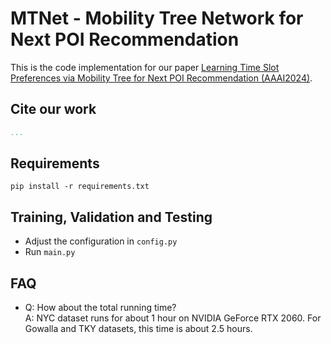 # MTNet - Mobility Tree Network for Next POI Recommendation

This is the code implementation for our paper [Learning Time Slot Preferences via Mobility Tree for Next POI Recommendation  (AAAI2024)](https://1).

## Cite our work
```bibtex
...
```

## Requirements
```
pip install -r requirements.txt
```

## Training, Validation and Testing
- Adjust the configuration in `config.py`  
- Run `main.py`

## FAQ
- Q: How about the total running time?    
  A: NYC dataset runs for about 1 hour on NVIDIA GeForce RTX 2060. For Gowalla and TKY datasets, this time is about 2.5 hours.
